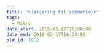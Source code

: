 ```yaml
---
title: 'Klargøring til sommerlejr'
tags:
  - Mikro
date_start: 2018-05-17T15:00:00
date_end: 2018-05-17T16:30:00
old_id: 7012
---
```

